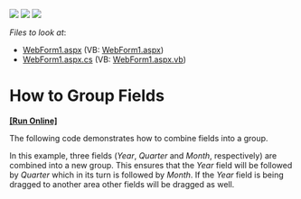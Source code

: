 <!-- default badges list -->
![](https://img.shields.io/endpoint?url=https://codecentral.devexpress.com/api/v1/VersionRange/128577511/21.2.3%2B)
[![](https://img.shields.io/badge/Open_in_DevExpress_Support_Center-FF7200?style=flat-square&logo=DevExpress&logoColor=white)](https://supportcenter.devexpress.com/ticket/details/E1876)
[![](https://img.shields.io/badge/📖_How_to_use_DevExpress_Examples-e9f6fc?style=flat-square)](https://docs.devexpress.com/GeneralInformation/403183)
<!-- default badges end -->
<!-- default file list -->
*Files to look at*:

* [WebForm1.aspx](./CS/ASPxPivotGridFieldGroups/WebForm1.aspx) (VB: [WebForm1.aspx](./VB/ASPxPivotGridFieldGroups/WebForm1.aspx))
* [WebForm1.aspx.cs](./CS/ASPxPivotGridFieldGroups/WebForm1.aspx.cs) (VB: [WebForm1.aspx.vb](./VB/ASPxPivotGridFieldGroups/WebForm1.aspx.vb))
<!-- default file list end -->
# How to Group Fields
<!-- run online -->
**[[Run Online]](https://codecentral.devexpress.com/e1876/)**
<!-- run online end -->


<p>The following code demonstrates how to combine fields into a group.</p>
<p>In this example, three fields (<em>Year</em>, <em>Quarter</em> and <em>Month</em>, respectively) are combined into a new group. This ensures that the <em>Year</em> field will be followed by <em>Quarter</em> which in its turn is followed by <em>Month</em>. If the <em>Year</em> field is being dragged to another area other fields will be dragged as well.</p>

<br/>


